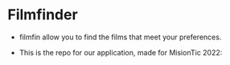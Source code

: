 # Filmfinder

* filmfin allow you to find the films that meet your preferences.

* This is the repo for our application, made for MisionTic 2022:
